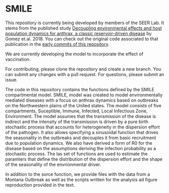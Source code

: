 # SMILE

This repository is currently being developed by members of the SEER Lab. It stems from the published study [Decoupling environmental effects and host population dynamics for anthrax, a classic reservoir-driven disease](https://journals.plos.org/plosone/article?id=10.1371/journal.pone.0208621) by Gomez et.al. 2018. You can check out the original code associated to that publication in the [early commits of this repository](https://github.com/UFSEERLab/SMILE/tree/e176302c90e16205b0211906e1ef93e641776407).

We are currently developing the model to incorporate the effect of vaccination. 

For contributing, please clone the repository and create a new branch. You can submit any changes with a pull request. For questions, please submit an issue.

The code in this repository contains the functions defined by the SMILE compartmental model. SMILE, model was created to model environmentally mediated diseases with a focus on anthrax dynamics based on outbreaks on the Northwestern plains of the United states. The model consists of five compartments, Suceptible, Immune, Infected, Local Infectious Zone, Environment. The model assumes that the transmission of the disease is indirect and the intensity of the transmission is driven by a pure birth stochastic process that accounts for heterogeneity in the dispersion effort of the pathogen. It also allows specifying a sinusoidal function that drives the seasonality in the outbreaks and decouples it from basic recruitment due to population dynamics. We also have derived a form of R0 for the disease based on the assumptions deriving the infection probability as a stochastic process. The las set of functions are used to estimate the paramters that define the distribution of the dispersion effort and the shape of the seasonality of the envrionmental driver.

In addition to the sorce function, we provide files with the data from a Montana Outbreak as well as the scripts written for the analysis ad figure reproduction provided in the text.
